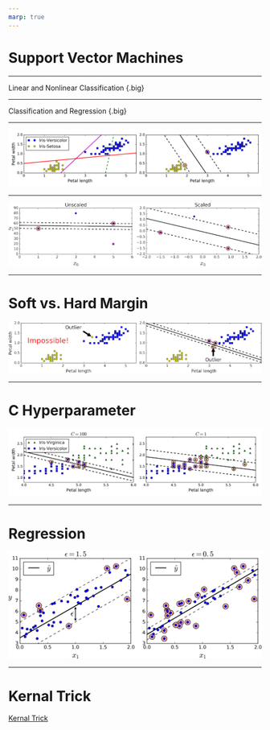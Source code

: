 ```yaml
---
marp: true
---
```


# Support Vector Machines

---

Linear and Nonlinear Classification {.big}

---

Classification and Regression {.big}

---

![](res/supvecmac01.png)

<!--
Image Details:
* [supvecmac01.png](http://www.oreilly.com): Unlicensed
-->
---

![](res/supvecmac02.png)

<!--
Image Details:
* [supvecmac02.png](http://www.oreilly.com): Unlicensed
-->
---

# Soft vs. Hard Margin

![](res/supvecmac03.png)

<!--
Image Details:
* [supvecmac03.png](http://www.oreilly.com): Unlicensed
-->
---

# C Hyperparameter

![](res/supvecmac04.png)

<!--
Smaller values allow more data in the highway and create wider highways.

Image Details:
* [supvecmac04.png](http://www.oreilly.com): Unlicensed
-->

---

# Regression

![](res/supvecmac05.png)

<!--
The support vectors are the distances between the data points and the margin.

Image Details:
* [supvecmac05.png](http://www.oreilly.com): Unlicensed
-->

---

# Kernal Trick

[Kernal Trick](https://www.youtube.com/watch?time_continue=2&v=3liCbRZPrZA&feature=emb_logo)

<!--When Linear SVM won’t work, the kernel trick finds a hyperplane boundary in a higher dimension, for low computational power.

Source: https://www.youtube.com/watch?time_continue=2&v=3liCbRZPrZA&feature=emb_logo
-->
